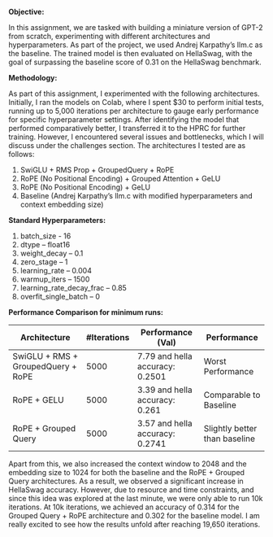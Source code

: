 **Objective:**

In this assignment, we are tasked with building a miniature version of GPT-2 from scratch, experimenting with different architectures and hyperparameters. As part of the project, we used Andrej Karpathy’s llm.c as the baseline. The trained model is then evaluated on HellaSwag, with the goal of surpassing the baseline score of 0.31 on the HellaSwag benchmark.

**Methodology:**

As part of this assignment, I experimented with the following architectures. Initially, I ran the models on Colab, where I spent $30 to perform initial tests, running up to 5,000 iterations per architecture to gauge early performance for specific hyperparameter settings. After identifying the model that performed comparatively better, I transferred it to the HPRC for further training. However, I encountered several issues and bottlenecks, which I will discuss under the challenges section. The architectures I tested are as follows:
  1.	SwiGLU + RMS Prop + GroupedQuery + RoPE
  2.	RoPE (No Positional Encoding) + Grouped Attention + GeLU
  3.	RoPE (No Positional Encoding) + GeLU
  4.	Baseline (Andrej Karpathy’s llm.c with modified hyperparameters and context embedding size)

**Standard Hyperparameters:**
1.	batch_size - 16
2.	dtype – float16
3.	weight_decay – 0.1
4.	zero_stage – 1
5.	learning_rate – 0.004
6.	warmup_iters – 1500
7.	learning_rate_decay_frac – 0.85
8.	overfit_single_batch – 0

**Performance Comparison for minimum runs:**

| Architecture                                | #Iterations | Performance (Val)                 | Performance                       |
|---------------------------------------------|-------------|-----------------------------------|-----------------------------------|
| SwiGLU + RMS + GroupedQuery + RoPE           | 5000        | 7.79 and hella accuracy: 0.2501   | Worst Performance                 |
| RoPE + GELU                                 | 5000        | 3.39 and hella accuracy: 0.261    | Comparable to Baseline            |
| RoPE + Grouped Query                        | 5000        | 3.57 and hella accuracy: 0.2741   | Slightly better than baseline     |


Apart from this, we also increased the context window to 2048 and the embedding size to 1024 for both the baseline and the RoPE + Grouped Query architectures. As a result, we observed a significant increase in HellaSwag accuracy. However, due to resource and time constraints, and since this idea was explored at the last minute, we were only able to run 10k iterations. At 10k iterations, we achieved an accuracy of 0.314 for the Grouped Query + RoPE architecture and 0.302 for the baseline model. I am really excited to see how the results unfold after reaching 19,650 iterations.



